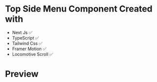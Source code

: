 # Top Side Menu Component Created with

- Next Js ✅
- TypeScript ✅
- Tailwind Css ✅
- Framer Motion ✅
- Locomotive Scroll ✅

# Preview
